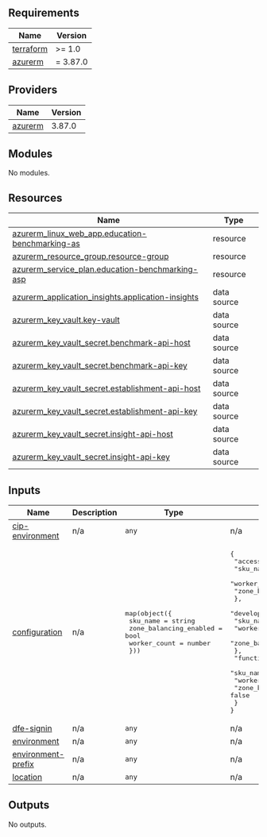 <!-- BEGIN_TF_DOCS -->
## Requirements

| Name | Version |
|------|---------|
| <a name="requirement_terraform"></a> [terraform](#requirement\_terraform) | >= 1.0 |
| <a name="requirement_azurerm"></a> [azurerm](#requirement\_azurerm) | = 3.87.0 |

## Providers

| Name | Version |
|------|---------|
| <a name="provider_azurerm"></a> [azurerm](#provider\_azurerm) | 3.87.0 |

## Modules

No modules.

## Resources

| Name | Type |
|------|------|
| [azurerm_linux_web_app.education-benchmarking-as](https://registry.terraform.io/providers/hashicorp/azurerm/3.87.0/docs/resources/linux_web_app) | resource |
| [azurerm_resource_group.resource-group](https://registry.terraform.io/providers/hashicorp/azurerm/3.87.0/docs/resources/resource_group) | resource |
| [azurerm_service_plan.education-benchmarking-asp](https://registry.terraform.io/providers/hashicorp/azurerm/3.87.0/docs/resources/service_plan) | resource |
| [azurerm_application_insights.application-insights](https://registry.terraform.io/providers/hashicorp/azurerm/3.87.0/docs/data-sources/application_insights) | data source |
| [azurerm_key_vault.key-vault](https://registry.terraform.io/providers/hashicorp/azurerm/3.87.0/docs/data-sources/key_vault) | data source |
| [azurerm_key_vault_secret.benchmark-api-host](https://registry.terraform.io/providers/hashicorp/azurerm/3.87.0/docs/data-sources/key_vault_secret) | data source |
| [azurerm_key_vault_secret.benchmark-api-key](https://registry.terraform.io/providers/hashicorp/azurerm/3.87.0/docs/data-sources/key_vault_secret) | data source |
| [azurerm_key_vault_secret.establishment-api-host](https://registry.terraform.io/providers/hashicorp/azurerm/3.87.0/docs/data-sources/key_vault_secret) | data source |
| [azurerm_key_vault_secret.establishment-api-key](https://registry.terraform.io/providers/hashicorp/azurerm/3.87.0/docs/data-sources/key_vault_secret) | data source |
| [azurerm_key_vault_secret.insight-api-host](https://registry.terraform.io/providers/hashicorp/azurerm/3.87.0/docs/data-sources/key_vault_secret) | data source |
| [azurerm_key_vault_secret.insight-api-key](https://registry.terraform.io/providers/hashicorp/azurerm/3.87.0/docs/data-sources/key_vault_secret) | data source |

## Inputs

| Name | Description | Type | Default | Required |
|------|-------------|------|---------|:--------:|
| <a name="input_cip-environment"></a> [cip-environment](#input\_cip-environment) | n/a | `any` | n/a | yes |
| <a name="input_configuration"></a> [configuration](#input\_configuration) | n/a | <pre>map(object({<br>    sku_name               = string<br>    zone_balancing_enabled = bool<br>    worker_count           = number<br>  }))</pre> | <pre>{<br>  "accessibility-test": {<br>    "sku_name": "B1",<br>    "worker_count": 1,<br>    "zone_balancing_enabled": false<br>  },<br>  "development": {<br>    "sku_name": "B1",<br>    "worker_count": 1,<br>    "zone_balancing_enabled": false<br>  },<br>  "functional-test": {<br>    "sku_name": "B1",<br>    "worker_count": 1,<br>    "zone_balancing_enabled": false<br>  }<br>}</pre> | no |
| <a name="input_dfe-signin"></a> [dfe-signin](#input\_dfe-signin) | n/a | `any` | n/a | yes |
| <a name="input_environment"></a> [environment](#input\_environment) | n/a | `any` | n/a | yes |
| <a name="input_environment-prefix"></a> [environment-prefix](#input\_environment-prefix) | n/a | `any` | n/a | yes |
| <a name="input_location"></a> [location](#input\_location) | n/a | `any` | n/a | yes |

## Outputs

No outputs.
<!-- END_TF_DOCS -->